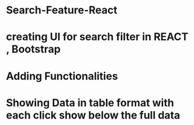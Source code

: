 # Search-Feature-React
# creating UI for search filter in REACT , Bootstrap
# Adding Functionalities 
# Showing Data in table format with each click show below the full data
